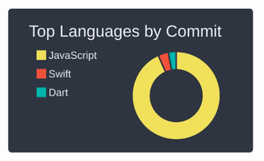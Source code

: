 <div align=center>
    
![](https://raw.githubusercontent.com/Heeeesung/Heeeesung/main/profile-summary-card-output/nord_dark/2-most-commit-language.svg)

</div>
